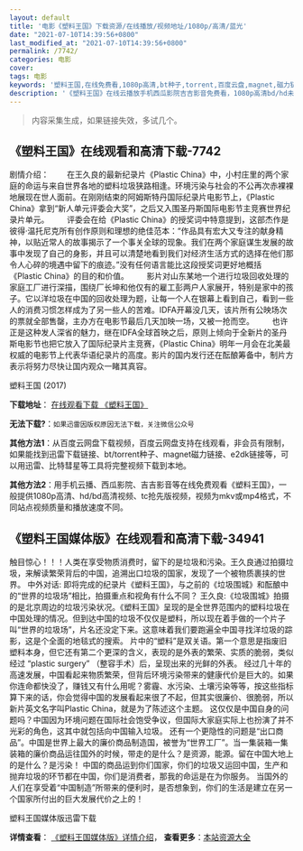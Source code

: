 ```yaml
---
layout: default
title: '电影《塑料王国》下载资源/在线播放/视频地址/1080p/高清/蓝光'
date: "2021-07-10T14:39:56+0800"
last_modified_at: "2021-07-10T14:39:56+0800"
permalink: /7742/
categories: 电影
cover:
tags: 电影
keywords: '塑料王国,在线免费看,1080p高清,bt种子,torrent,百度云盘,magnet,磁力链,迅雷下载资源'
description: '《塑料王国》在线云播放手机西瓜影院吉吉影音免费看，1080p高清bd/hd未删减完整版和tc抢先枪版，mkv/mp4格式，附带bt/torrent种子、magnet/磁力链、百度云盘、网盘资源迅雷下载链接'
---
```


>内容采集生成，如果链接失效，多试几个。


## 《塑料王国》在线观看和高清下载-7742

剧情介绍：  　　在王久良的最新纪录片《Plastic China》中，小村庄里的两个家庭的命运与来自世界各地的塑料垃圾狭路相逢。环境污染与社会的不公再次赤裸裸地展现在世人面前。在刚刚结束的阿姆斯特丹国际纪录片电影节上，《Plastic China》拿到“新人单元评委会大奖”，之后又入围圣丹斯国际电影节主竞赛世界纪录片单元。 　　评委会在给《Plastic China》的授奖词中特意提到，这部杰作是彼得·温托尼克所有创作原则和理想的绝佳范本：“作品具有宏大又专注的献身精神，以贴近常人的故事揭示了一个事关全球的现象。我们在两个家庭谋生发展的故事中发现了自己的身影，并且可以清楚地看到我们对经济生活方式的选择在他们那令人心碎的境遇中留下的痕迹。”没有任何语言能比这段授奖词更好地概括《Plastic China》的目的和价值。 　　影片对山东某地一个进行垃圾回收处理的家庭工厂进行深描，围绕厂长坤和他仅有的雇工彭两户人家展开，特别是家中的孩子。它以洋垃圾在中国的回收处理为题，让每一个人在银幕上看到自己，看到一些人的消费习惯怎样成为了另一些人的苦难。IDFA开幕没几天，该片所有公映场次的票就全部售罄，主办方在电影节最后几天加映一场，又被一抢而空。 　　也许正是这种发人深省的魅力，继在IDFA全球首映之后，原则上倾向于全新片的圣丹斯电影节也把它放入了国际纪录片主竞赛，《Plastic China》明年一月会在北美最权威的电影节上代表华语纪录片的高度。影片的国内发行还在酝酿筹备中，制片方表示将努力尽快让国内观众一睹其真容。


塑料王国 (2017)

**下载地址**： [在线观看下载 《塑料王国》](https://www.btbtdy.me/btdy/dy9949.html) 


**无法下载?**：`如果迅雷因版权原因无法下载，关注微信公众号 `

**其他方法1**：从百度云网盘下载视频，百度云网盘支持在线观看，非会员有限制，如果能找到迅雷下载链接、bt/torrent种子、magnet磁力链接、e2dk链接等，可以用迅雷、比特彗星等工具将完整视频下载到本地。

**其他方法2**：用手机云播、西瓜影院、吉吉影音等在线免费观看《塑料王国》，一般提供1080p高清、hd/bd高清视频、tc抢先版视频，视频为mkv或mp4格式，不同站点视频质量和播放速度不同。


## 《塑料王国媒体版》在线观看和高清下载-34941

触目惊心！！！人类在享受物质消费时，留下的是垃圾和污染。王久良通过拍摄垃圾，来解读繁荣背后的中国，追溯出口垃圾的国家，发现了一个被物质裹挟的世界。 中外对话: 即将完成的纪录片《塑料王国》，与之前的《垃圾围城》和酝酿中的“世界的垃圾场”相比，拍摄重点和视角有什么不同？ 王久良:《垃圾围城》拍摄的是北京周边的垃圾污染状况。《塑料王国》呈现的是全世界范围内的塑料垃圾在中国处理的情况。但到达中国的垃圾不仅仅是塑料，所以现在着手做的一个片子叫“世界的垃圾场”，片名还没定下来。这意味着我们要跑遍全中国寻找洋垃圾的踪影，这是个全面的地毯式的搜索。 片中的“塑料”是双关语。第一个意思是指废旧塑料本身，但它还有第二个更深的含义，表现的是外表的繁荣、实质的脆弱，类似经过 “plastic surgery” （整容手术）后，呈现出来的光鲜的外表。 经过几十年的高速发展，中国看起来物质繁荣，但背后环境污染带来的健康代价是巨大的。如果你连命都快没了，赚钱又有什么用呢？雾霾、水污染、土壤污染等等，按这些指标算下来的话，你会觉得中国的发展看起来很了不起，但其实很廉价、很脆弱，所以新片英文名字叫Plastic China，就是为了陈述这个主题。 这仅仅是中国自身的问题吗？中国因为环境问题在国际社会饱受争议，但国际大家庭实际上也扮演了并不光彩的角色，这其中就包括向中国输入垃圾。 还有一个更隐性的问题是“出口商品”。中国是世界上最大的廉价商品制造国，被誉为“世界工厂”。当一集装箱一集装箱的廉价商品运往国外的时候，带走的是什么？是资源，能源。留在中国大地上的是什么？是污染！ 中国的商品运到你们国家，你们的垃圾又运回中国，生产和抛弃垃圾的环节都在中国，你们是消费者，那我的命运是在为你服务。 当国外的人们在享受着“中国制造”所带来的便利时，是否想象到，你们的生活是建立在另一个国家所付出的巨大发展代价之上的！


塑料王国媒体版迅雷下载

**详情查看**： [《塑料王国媒体版》详情介绍](/movie/34941/)， **查看更多**：[本站资源大全](/movie/t/all/)

